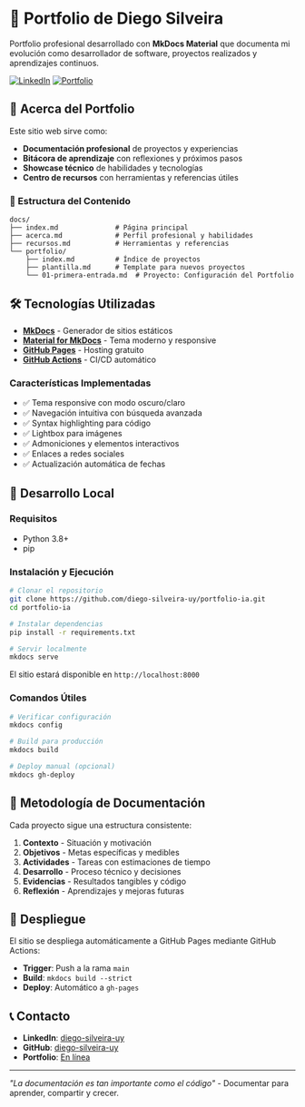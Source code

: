# 💼 Portfolio de Diego Silveira

Portfolio profesional desarrollado con **MkDocs Material** que documenta mi evolución como desarrollador de software, proyectos realizados y aprendizajes continuos.

[![LinkedIn](https://img.shields.io/badge/LinkedIn-Diego%20Silveira-blue?style=flat-square&logo=linkedin)](https://www.linkedin.com/in/diego-silveira-uy/)
[![Portfolio](https://img.shields.io/badge/Portfolio-En%20Línea-green?style=flat-square&logo=github)](https://diego-silveira-uy.github.io/portfolio-ia/)

## 🚀 Acerca del Portfolio

Este sitio web sirve como:
- **Documentación profesional** de proyectos y experiencias
- **Bitácora de aprendizaje** con reflexiones y próximos pasos
- **Showcase técnico** de habilidades y tecnologías
- **Centro de recursos** con herramientas y referencias útiles

### 📂 Estructura del Contenido

```
docs/
├── index.md              # Página principal
├── acerca.md             # Perfil profesional y habilidades
├── recursos.md           # Herramientas y referencias
└── portfolio/
    ├── index.md          # Índice de proyectos
    ├── plantilla.md      # Template para nuevos proyectos
    └── 01-primera-entrada.md  # Proyecto: Configuración del Portfolio
```

## 🛠️ Tecnologías Utilizadas

- **[MkDocs](https://mkdocs.org/)** - Generador de sitios estáticos
- **[Material for MkDocs](https://squidfunk.github.io/mkdocs-material/)** - Tema moderno y responsive
- **[GitHub Pages](https://pages.github.com/)** - Hosting gratuito
- **[GitHub Actions](https://github.com/features/actions)** - CI/CD automático

### Características Implementadas

- ✅ Tema responsive con modo oscuro/claro
- ✅ Navegación intuitiva con búsqueda avanzada
- ✅ Syntax highlighting para código
- ✅ Lightbox para imágenes
- ✅ Admoniciones y elementos interactivos
- ✅ Enlaces a redes sociales
- ✅ Actualización automática de fechas

## 🔧 Desarrollo Local

### Requisitos
- Python 3.8+
- pip

### Instalación y Ejecución
```bash
# Clonar el repositorio
git clone https://github.com/diego-silveira-uy/portfolio-ia.git
cd portfolio-ia

# Instalar dependencias
pip install -r requirements.txt

# Servir localmente
mkdocs serve
```

El sitio estará disponible en `http://localhost:8000`

### Comandos Útiles
```bash
# Verificar configuración
mkdocs config

# Build para producción
mkdocs build

# Deploy manual (opcional)
mkdocs gh-deploy
```

## 📝 Metodología de Documentación

Cada proyecto sigue una estructura consistente:

1. **Contexto** - Situación y motivación
2. **Objetivos** - Metas específicas y medibles
3. **Actividades** - Tareas con estimaciones de tiempo
4. **Desarrollo** - Proceso técnico y decisiones
5. **Evidencias** - Resultados tangibles y código
6. **Reflexión** - Aprendizajes y mejoras futuras

## 🚀 Despliegue

El sitio se despliega automáticamente a GitHub Pages mediante GitHub Actions:
- **Trigger**: Push a la rama `main`
- **Build**: `mkdocs build --strict`
- **Deploy**: Automático a `gh-pages`

## 📞 Contacto

- **LinkedIn**: [diego-silveira-uy](https://www.linkedin.com/in/diego-silveira-uy/)
- **GitHub**: [diego-silveira-uy](https://github.com/diego-silveira-uy)
- **Portfolio**: [En línea](https://diego-silveira-uy.github.io/portfolio-ia/)

---

*"La documentación es tan importante como el código"* - Documentar para aprender, compartir y crecer.
